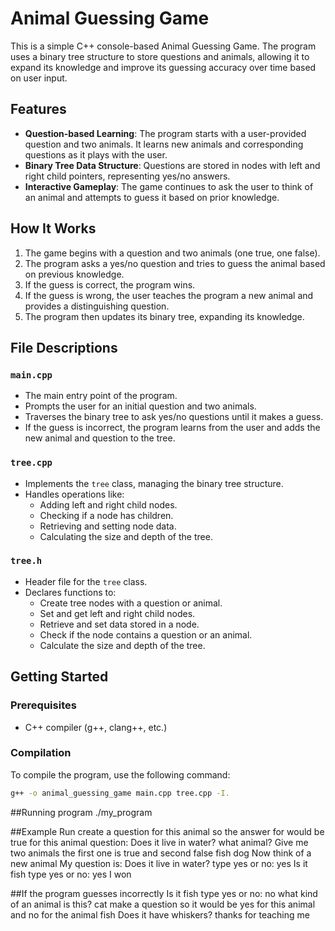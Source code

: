 # Animal Guessing Game

This is a simple C++ console-based Animal Guessing Game. The program uses a binary tree structure to store questions and animals, allowing it to expand its knowledge and improve its guessing accuracy over time based on user input.

## Features

- **Question-based Learning**: The program starts with a user-provided question and two animals. It learns new animals and corresponding questions as it plays with the user.
- **Binary Tree Data Structure**: Questions are stored in nodes with left and right child pointers, representing yes/no answers.
- **Interactive Gameplay**: The game continues to ask the user to think of an animal and attempts to guess it based on prior knowledge.

## How It Works

1. The game begins with a question and two animals (one true, one false).
2. The program asks a yes/no question and tries to guess the animal based on previous knowledge.
3. If the guess is correct, the program wins.
4. If the guess is wrong, the user teaches the program a new animal and provides a distinguishing question.
5. The program then updates its binary tree, expanding its knowledge.

## File Descriptions

### `main.cpp`

- The main entry point of the program.
- Prompts the user for an initial question and two animals.
- Traverses the binary tree to ask yes/no questions until it makes a guess.
- If the guess is incorrect, the program learns from the user and adds the new animal and question to the tree.

### `tree.cpp`

- Implements the `tree` class, managing the binary tree structure.
- Handles operations like:
  - Adding left and right child nodes.
  - Checking if a node has children.
  - Retrieving and setting node data.
  - Calculating the size and depth of the tree.

### `tree.h`

- Header file for the `tree` class.
- Declares functions to:
  - Create tree nodes with a question or animal.
  - Set and get left and right child nodes.
  - Retrieve and set data stored in a node.
  - Check if the node contains a question or an animal.
  - Calculate the size and depth of the tree.

## Getting Started

### Prerequisites

- C++ compiler (g++, clang++, etc.)

### Compilation

To compile the program, use the following command:

```bash
g++ -o animal_guessing_game main.cpp tree.cpp -I.
```
##Running program
./my_program

##Example Run
create a question for this animal so the answer for would be true for this animal
question: Does it live in water?
what animal? Give me two animals the first one is true and second false
fish
dog
Now think of a new animal
My question is: Does it live in water?
type yes or no:
yes
Is it fish type yes or no: yes
I won

##If the program guesses incorrectly
Is it fish type yes or no: no
what kind of an animal is this?
cat
make a question so it would be yes for this animal and no for the animal fish
Does it have whiskers?
thanks for teaching me

